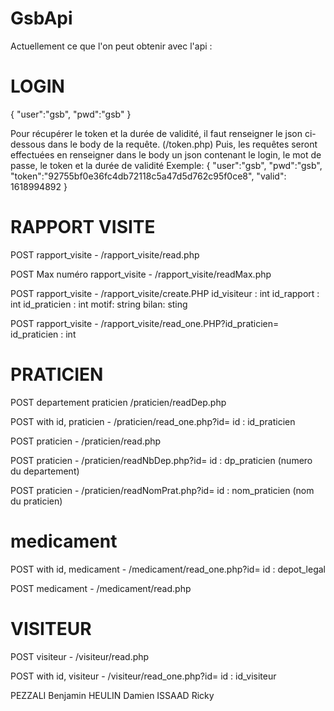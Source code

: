 # GsbApi
Actuellement ce que l'on peut obtenir avec l'api :

# LOGIN
{
    "user":"gsb",
    "pwd":"gsb"
}

Pour récupérer le token et la durée de validité, il faut renseigner le json ci-dessous dans le body de la requête. (/token.php)
Puis, les requêtes seront effectuées en renseigner dans le body un json contenant le login, le mot de passe, le token et la durée de validité
Exemple:
{
    "user":"gsb",
    "pwd":"gsb",
    "token":"92755bf0e36fc4db72118c5a47d5d762c95f0ce8",
    "valid": 1618994892
}

# RAPPORT VISITE 
POST rapport_visite - /rapport_visite/read.php

POST Max numéro rapport_visite - /rapport_visite/readMax.php

POST rapport_visite - /rapport_visite/create.PHP
id_visiteur : int id_rapport : int id_praticien : int motif: string bilan: sting

POST rapport_visite - /rapport_visite/read_one.PHP?id_praticien=
id_praticien : int

# PRATICIEN
POST departement praticien /praticien/readDep.php

POST with id, praticien - /praticien/read_one.php?id= 
id : id_praticien

POST praticien - /praticien/read.php

POST praticien - /praticien/readNbDep.php?id= 
id : dp_praticien (numero du departement)

POST praticien - /praticien/readNomPrat.php?id= 
id : nom_praticien (nom du praticien)

# medicament
POST with id, medicament - /medicament/read_one.php?id= 
id : depot_legal

POST medicament - /medicament/read.php

# VISITEUR
POST visiteur - /visiteur/read.php

POST with id, visiteur - /visiteur/read_one.php?id= 
id : id_visiteur



PEZZALI Benjamin HEULIN Damien ISSAAD Ricky
